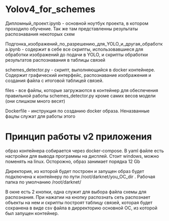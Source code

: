 # Yolov4_for_schemes
 Дипломный_проект.ipynb - основной ноутбук проекта, в котором проходило обучение. Так же там представленны результаты распознавания некоторых схем
 
 Подгонка_изображений_по_разрешению_для_YOLO_и_другая_обработка.ipynb - содержит в себе все скрипты, использовавшиеся для обработки изображений до подачи в YOLO, и скрипты   обработки результатов распознавания в таблицы связей
 
 schemes_detector.py - скрипт, выполняющийся в docker контейнере. Содержит графический интерфейс, распознавание изображения и создания файла с итоговой таблицей связей.
 
 files - все файлы, которые загружаются в контейнер для обеспечения правильной работы schemes_detector.py кроме самих весов модели (они слишком много весят)
 
 Dockerfile - инструкция по созданию docker образа. Неназванные фацлы служат для работы этого
 
 # Принцип работы v2 приложения
 образ контейнера собирается через docker-compose. В yaml файле есть настройки для вывода программы на дисплей. Стоит windows, можно поменять на linux. Осторожно, образ занимает порядка 12 Gb
 
Директория, из которой будет построен и запущен образ будет подключена к контейнеру по пути /root/darknet/you_OC_dir . Рабочая папка по умолчанию /root/darknet/

В окне есть 2 кнопки, одна служит для  выбора файла схемы для распознания. При нажатии на кнопку распознать сеть распознает объекты на нем и скрипты построят таблицу связей, которая будет сохранена в виде csv файла в дирректорию основной ОС, из которой был запущен контейнер.
